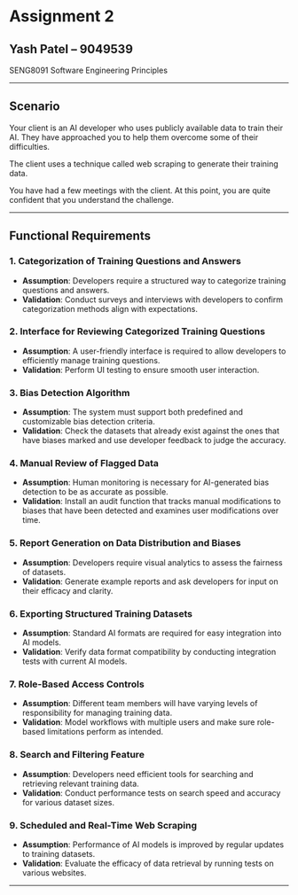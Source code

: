 # Assignment 2

## Yash Patel – 9049539  
SENG8091 Software Engineering Principles  

---

## Scenario
Your client is an AI developer who uses publicly available data to train their AI. They have approached you to help them overcome some of their difficulties.

The client uses a technique called web scraping to generate their training data. 

You have had a few meetings with the client. At this point, you are quite confident that you understand the challenge.

---

## Functional Requirements

### 1. Categorization of Training Questions and Answers
- **Assumption**: Developers require a structured way to categorize training questions and answers.
- **Validation**: Conduct surveys and interviews with developers to confirm categorization methods align with expectations.

### 2. Interface for Reviewing Categorized Training Questions
- **Assumption**: A user-friendly interface is required to allow developers to efficiently manage training questions.
- **Validation**: Perform UI testing to ensure smooth user interaction.

### 3. Bias Detection Algorithm
- **Assumption**: The system must support both predefined and customizable bias detection criteria.
- **Validation**: Check the datasets that already exist against the ones that have biases marked and use developer feedback to judge the accuracy.

### 4. Manual Review of Flagged Data
- **Assumption**: Human monitoring is necessary for AI-generated bias detection to be as accurate as possible.
- **Validation**: Install an audit function that tracks manual modifications to biases that have been detected and examines user modifications over time.

### 5. Report Generation on Data Distribution and Biases
- **Assumption**: Developers require visual analytics to assess the fairness of datasets.
- **Validation**: Generate example reports and ask developers for input on their efficacy and clarity.

### 6. Exporting Structured Training Datasets
- **Assumption**: Standard AI formats are required for easy integration into AI models.
- **Validation**: Verify data format compatibility by conducting integration tests with current AI models.

### 7. Role-Based Access Controls
- **Assumption**: Different team members will have varying levels of responsibility for managing training data.
- **Validation**: Model workflows with multiple users and make sure role-based limitations perform as intended.

### 8. Search and Filtering Feature
- **Assumption**: Developers need efficient tools for searching and retrieving relevant training data.
- **Validation**: Conduct performance tests on search speed and accuracy for various dataset sizes.

### 9. Scheduled and Real-Time Web Scraping
- **Assumption**: Performance of AI models is improved by regular updates to training datasets.
- **Validation**: Evaluate the efficacy of data retrieval by running tests on various websites.

---
